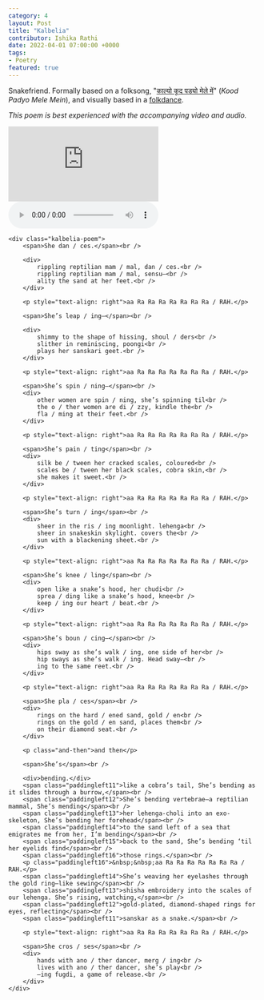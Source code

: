 ```yaml
---
category: 4
layout: Post
title: "Kalbelia"
contributor: Ishika Rathi
date: 2022-04-01 07:00:00 +0000
tags: 
- Poetry
featured: true
---
```


<p>Snakefriend. Formally based on a folksong, "<a href="https://www.youtube.com/watch?v=ABTiXsmc1HI" target="_blank" rel="noopener">काल्यो कूद पड्यो मेले में</a>" (<em>Kood Padyo Mele Mein</em>), 
    and visually based in a <a href="https://www.youtube.com/watch?v=RGGmW5CQmdw&t=429s" target="_blank" rel="noopener">folkdance</a>. 
</p>

<p id="note"><em>This poem is best experienced with the accompanying video and audio.</em></p>

<div class="kalbelia">
    <div class="center kalbelia-media">
        <iframe src="https://www.youtube.com/embed/RGGmW5CQmdw?start=429&autoplay=1&mute=1" 
            title="YouTube video player" frameborder="0" 
            allow="accelerometer; autoplay; clipboard-write; encrypted-media; gyroscope; picture-in-picture" 
            allowfullscreen>
        </iframe>
        <br />
        <audio id="folksong" controls loop>
            <source src="{{ site.baseurl }}/assets/kalbelia.mp3" type="audio/mpeg" >
            Your browser does not support this audio element.
        </audio>
        <script>
            document.getElementById('folksong').volume = 0.05;
            console.log(window.innerWidth);
            if(window.innerWidth <= 768) {
                let note = document.getElementById('note');
                note.innerHTML += '<br /><strong>For the best viewing experience, we suggest using a larger display.</strong>';
            }
        </script>
    </div>

    <div class="kalbelia-poem">
        <span>She dan / ces.</span><br />

        <div>
            rippling reptilian mam / mal, dan / ces.<br />
            rippling reptilian mam / mal, sensu—<br />
            ality the sand at her feet.<br />
        </div>
    
        <p style="text-align: right">aa Ra Ra Ra Ra Ra Ra Ra / RAH.</p>
    
        <span>She’s leap / ing—</span><br />
    
        <div>
            shimmy to the shape of hissing, shoul / ders<br />
            slither in reminiscing, poongi<br />
            plays her sanskari geet.<br />
        </div>
    
        <p style="text-align: right">aa Ra Ra Ra Ra Ra Ra Ra / RAH.</p>
    
        <span>She’s spin / ning—</span><br />
        <div>
            other women are spin / ning, she’s spinning til<br />
            the o / ther women are di / zzy, kindle the<br />
            fla / ming at their feet.<br />
        </div>
    
        <p style="text-align: right">aa Ra Ra Ra Ra Ra Ra Ra / RAH.</p>
    
        <span>She’s pain / ting</span><br />
        <div>
            silk be / tween her cracked scales, coloured<br />
            scales be / tween her black scales, cobra skin,<br />
            she makes it sweet.<br />
        </div>
    
        <p style="text-align: right">aa Ra Ra Ra Ra Ra Ra Ra / RAH.</p>
    
        <span>She’s turn / ing</span><br />
        <div>
            sheer in the ris / ing moonlight. lehenga<br />
            sheer in snakeskin skylight. covers the<br />
            sun with a blackening sheet.<br />
        </div>
    
        <p style="text-align: right">aa Ra Ra Ra Ra Ra Ra Ra / RAH.</p>
    
        <span>She’s knee / ling</span><br />
        <div>
            open like a snake’s hood, her chudi<br />
            sprea / ding like a snake’s hood, knee<br />
            keep / ing our heart / beat.<br />
        </div>
    
        <p style="text-align: right">aa Ra Ra Ra Ra Ra Ra Ra / RAH.</p>
    
        <span>She’s boun / cing—</span><br />
        <div>
            hips sway as she’s walk / ing, one side of her<br />
            hip sways as she’s walk / ing. Head sway—<br />
            ing to the same reet.<br />
        </div>
    
        <p style="text-align: right">aa Ra Ra Ra Ra Ra Ra Ra / RAH.</p>
    
        <span>She pla / ces</span><br />
        <div>
            rings on the hard / ened sand, gold / en<br />
            rings on the gold / en sand, places them<br />
            on their diamond seat.<br />
        </div>
    
        <p class="and-then">and then</p>
    
        <span>She’s</span><br />
    
        <div>bending.</div>
        <span class="paddingleft11">like a cobra’s tail, She’s bending as it slides through a burrow,</span><br />
        <span class="paddingleft12">She’s bending vertebrae—a reptilian mammal, She’s mending</span><br />
        <span class="paddingleft13">her lehenga-choli into an exo-skeleton, She’s bending her forehead</span><br />
        <span class="paddingleft14">to the sand left of a sea that emigrates me from her, I’m bending</span><br />
        <span class="paddingleft15">back to the sand, She’s bending ‘til her eyelids find</span><br />
        <span class="paddingleft16">those rings.</span><br />
        <p class="paddingleft16">&nbsp;&nbsp;aa Ra Ra Ra Ra Ra Ra Ra / RAH.</p>
        <span class="paddingleft14">She’s weaving her eyelashes through the gold ring—like sewing</span><br />
        <span class="paddingleft13">shisha embroidery into the scales of our lehenga. She’s rising, watching,</span><br />
        <span class="paddingleft12">gold-plated, diamond-shaped rings for eyes, reflecting</span><br />
        <span class="paddingleft11">sanskar as a snake.</span><br />
    
        <p style="text-align: right">aa Ra Ra Ra Ra Ra Ra Ra / RAH.</p>
    
        <span>She cros / ses</span><br />
        <div>
            hands with ano / ther dancer, merg / ing<br />
            lives with ano / ther dancer, she’s play<br />
            —ing fugdi, a game of release.<br />
        </div>
    </div>
</div>